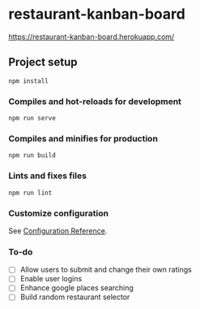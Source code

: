 # restaurant-kanban-board
https://restaurant-kanban-board.herokuapp.com/

## Project setup
```
npm install
```

### Compiles and hot-reloads for development
```
npm run serve
```

### Compiles and minifies for production
```
npm run build
```

### Lints and fixes files
```
npm run lint
```

### Customize configuration
See [Configuration Reference](https://cli.vuejs.org/config/).

### To-do
- [ ] Allow users to submit and change their own ratings
- [ ] Enable user logins
- [ ] Enhance google places searching
- [ ] Build random restaurant selector
